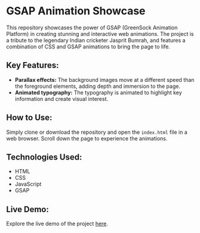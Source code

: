 # GSAP Animation Showcase

This repository showcases the power of GSAP (GreenSock Animation Platform) in creating stunning and interactive web animations. The project is a tribute to the legendary Indian cricketer Jasprit Bumrah, and features a combination of CSS and GSAP animations to bring the page to life.

## Key Features:
- **Parallax effects:** The background images move at a different speed than the foreground elements, adding depth and immersion to the page.
- **Animated typography:** The typography is animated to highlight key information and create visual interest.

## How to Use:
Simply clone or download the repository and open the `index.html` file in a web browser. Scroll down the page to experience the animations.

## Technologies Used:
- HTML
- CSS
- JavaScript
- GSAP

## Live Demo:
Explore the live demo of the project [here](https://tejaschavan7.github.io/GSAP-Animation-Showcase/).

